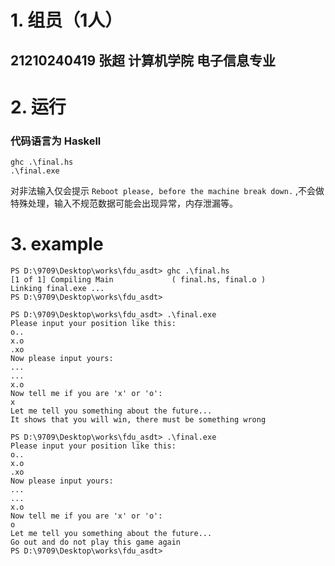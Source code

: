 # 1. 组员（1人）

## 21210240419  张超  计算机学院  电子信息专业

# 2. 运行
### 代码语言为 Haskell
```
ghc .\final.hs
.\final.exe
```
对非法输入仅会提示 `Reboot please, before the machine break down.` ,不会做特殊处理，输入不规范数据可能会出现异常，内存泄漏等。

# 3. example

```
PS D:\9709\Desktop\works\fdu_asdt> ghc .\final.hs
[1 of 1] Compiling Main             ( final.hs, final.o )
Linking final.exe ...
PS D:\9709\Desktop\works\fdu_asdt> 
```
```
PS D:\9709\Desktop\works\fdu_asdt> .\final.exe
Please input your position like this:
o..
x.o
.xo
Now please input yours:
...
...
x.o
Now tell me if you are 'x' or 'o':
x
Let me tell you something about the future...
It shows that you will win, there must be something wrong
```
```
PS D:\9709\Desktop\works\fdu_asdt> .\final.exe
Please input your position like this:
o..
x.o
.xo
Now please input yours:
...
...
x.o
Now tell me if you are 'x' or 'o':
o
Let me tell you something about the future...
Go out and do not play this game again
PS D:\9709\Desktop\works\fdu_asdt> 
```